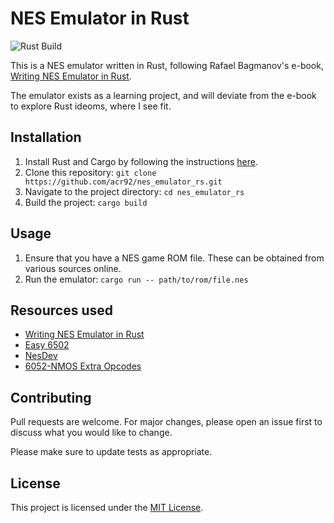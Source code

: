 # NES Emulator in Rust

![Rust Build](https://github.com/acr92/nes_emulator_rs/actions/workflows/rust.yml/badge.svg)

This is a NES emulator written in Rust, following Rafael Bagmanov's e-book, [Writing NES Emulator in Rust](https://bugzmanov.github.io/nes_ebook).

The emulator exists as a learning project, and will deviate from the e-book to explore Rust ideoms, where I see fit.

## Installation

1. Install Rust and Cargo by following the instructions [here](https://www.rust-lang.org/tools/install).
2. Clone this repository: `git clone https://github.com/acr92/nes_emulator_rs.git`
3. Navigate to the project directory: `cd nes_emulator_rs`
4. Build the project: `cargo build`

## Usage

1. Ensure that you have a NES game ROM file. These can be obtained from various sources online.
2. Run the emulator: `cargo run -- path/to/rom/file.nes`

## Resources used

- [Writing NES Emulator in Rust](https://bugzmanov.github.io/nes_ebook)
- [Easy 6502](https://skilldrick.github.io/easy6502/)
- [NesDev](https://www.nesdev.org)
- [6052-NMOS Extra Opcodes](http://www.ffd2.com/fridge/docs/6502-NMOS.extra.opcodes)

## Contributing

Pull requests are welcome. For major changes, please open an issue first to discuss what you would like to change.

Please make sure to update tests as appropriate.

## License

This project is licensed under the [MIT License](https://opensource.org/licenses/MIT).
